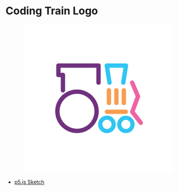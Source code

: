 # Coding Train Logo

<center><img src="images/logo.png" alt="The Coding Train Logo" width="400px"></center>

- [p5.js Sketch](https://editor.p5js.org/codingtrain/sketches/p599bQ3sa)
